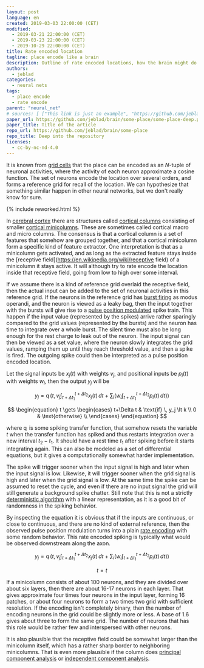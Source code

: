 ```yaml
---
layout: post
language: en
created: 2019-03-03 22:00:00 (CET)
modified:
  - 2019-03-21 22:00:00 (CET)
  - 2019-03-23 22:00:00 (CET)
  - 2019-10-29 22:00:00 (CET)
title: Rate encoded location
tagline: place encode like a brain
description: Outline of rate encoded locations, how the brain might do it, and a possible approximation for an artificial neural net.
authors:
  - jeblad
categories:
  - neural nets
tags:
  - place encode
  - rate encode
parent: "neural_net"
# sources: [ ["This link is just an example", "https://github.com/jeblad/brain/some-place/some-place-deep.pdf"], ["This link is just an example", "https://github.com/jeblad/brain/some-place/some-other-place/"] ]
paper_url: https://github.com/jeblad/brain/some-place/some-place-deep.pdf
paper_title: Title of the article
repo_url: https://github.com/jeblad/brain/some-place
repo_title: Deep into the repository
licenses:
  - cc-by-nc-nd-4.0
---
```


It is known from [grid cells](https://en.wikipedia.org/wiki/grid_cells) that the place can be encoded as an $N$-tuple of neuronal activities, where the activity of each neuron approximate a cosine function. The set of neurons encode the location over several orders, and forms a reference grid for recall of the location. We can hypothesize that something similar happen in other neural networks, but we don't really know for sure.

<!--more-->

{% include reworked.html %}

In [cerebral cortex](https://en.wikipedia.org/wiki/cerebral_cortex) there are structures called [cortical columns](https://en.wikipedia.org/wiki/cortical_column) consisting of smaller [cortical minicolumns](https://en.wikipedia.org/wiki/cortical_minicolumn). These are sometimes called cortical macro and micro columns. The consensus is that a cortical column is a set of features that somehow are grouped together, and that a cortical minicolumn form a specific kind of feature extractor. One interpretation is that as a minicolumn gets activated, and as long as the extracted feature stays inside the [receptive field](https://en.wikipedia.org/wiki/receptive field) of a minicolumn it stays active. It will although try to rate encode the location inside that receptive field, going from low to high over some interval.

If we assume there is a kind of reference grid overlaid the receptive field, then the actual input can be added to the set of neuronal activities in this reference grid. If the neurons in the reference grid has [burst firing](https://en.wikipedia.org/wiki/burst_firing) as modus operandi, and the neuron is viewed as a leaky bag, then the input together with the bursts will give rise to a [pulse position modulated](https://en.wikipedia.org/wiki/Pulse-position_modulation) spike train. This happen if the input value (represented by the spikes) arrive rather sparingly compared to the grid values (represented by the bursts) and the neuron has time to integrate over a whole burst. The silent time must also be long enough for the rest charge to leak out of the neuron. The input signal can then be viewed as a set value, where the neuron slowly integrates the grid values, ramping them up until they reach threshold value, and then a spike is fired. The outgoing spike could then be interpreted as a pulse position encoded location.

Let the signal inputs be $x_j(t)$ with weights $v_j$, and positional inputs be $p_i(t)$ with weights $w_i$, then the output $y_j$ will be

$$
\begin{equation}
y_j = \operatorname{q} \left ( t, v_j \int_{t+\Delta t_1}^{t+\Delta t_2} x_j(t)\, dt + \sum_i \left ( w_i \int_{t+\Delta t_1}^{t+\Delta t_2} p_i(t)\, dt \right ) \right )
\end{equation}
$$

$$
\begin{equation}
t \gets
\begin{cases}
t+\Delta t & \text{if} \, y_j \lt k \\
0 & \text{otherwise} \\
\end{cases}
\end{equation}
$$

where $\operatorname{q}$ is some spiking transfer function, that somehow resets the variable $t$ when the transfer function has spiked and thus restarts integration over a new interval $t_2 - t_1$. It should have a rest time $t_1$ after spiking before it starts integrating again. This can also be modeled as a set of differential equations, but it gives a computationally somewhat harder implementation.

The spike will trigger sooner when the input signal is high and later when the input signal is low. Likewise, it will trigger sooner when the grid signal is high and later when the grid signal is low. At the same time the spike can be assumed to reset the cycle, and even if there are no input signal the grid will still generate a background spike chatter. Still note that this is not a strictly [deterministic algorithm](https://en.wikipedia.org/wiki/Deterministic_algorithm) with a linear representation, as it is a good bit of randomness in the spiking behavior.

By inspecting the equation it is obvious that if the inputs are continuous, or close to continuous, and there are no kind of external reference, then the observed pulse position modulation turns into a plain [rate encoding](https://en.wikipedia.org/wiki/Rate_coding) with some random behavior. This rate encoded spiking is typically what would be observed downstream along the axon.

$$
\begin{equation}
y_j = \operatorname{q} \left ( t, v_j \int_{t+\Delta t_1}^{t+\Delta t_2} x_j(t)\, dt + \sum_i \left ( w_i \int_{t+\Delta t_1}^{t+\Delta t_2} p_i(t)\, dt \right ) \right )
\end{equation}
$$

$$
\begin{equation}
t = t
\end{equation}
$$

If a minicolumn consists of about 100 neurons, and they are divided over about six layers, then there are about 16-17 neurons in each layer. That gives approximate four times four neurons in the input layer, forming 16 patches, or about four neurons to form a two times two grid with sufficient resolution. If the encoding isn't completely binary, then the number of encoding neurons in the grid could be slightly more or less. A base of 1.6 gives about three to form the same grid. The number of neurons that has this role would be rather few and interspersed with other neurons.

It is also plausible that the receptive field could be somewhat larger than the minicolumn itself, which has a rather sharp border to neighboring minicolumns. That is even more plausible if the column does [principal component analysis](https://en.wikipedia.org/wiki/principal_component_analysis) or [independent component analysis](https://en.wikipedia.org/wiki/principal_component_analysis).
